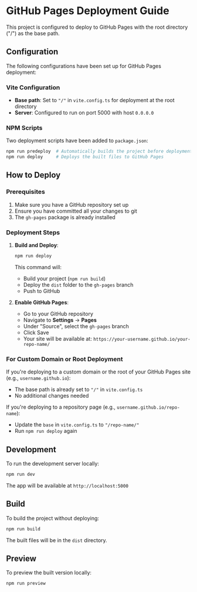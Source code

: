 # GitHub Pages Deployment Guide

This project is configured to deploy to GitHub Pages with the root directory ("/") as the base path.

## Configuration

The following configurations have been set up for GitHub Pages deployment:

### Vite Configuration
- **Base path**: Set to `"/"` in `vite.config.ts` for deployment at the root directory
- **Server**: Configured to run on port 5000 with host `0.0.0.0`

### NPM Scripts
Two deployment scripts have been added to `package.json`:

```bash
npm run predeploy  # Automatically builds the project before deployment
npm run deploy     # Deploys the built files to GitHub Pages
```

## How to Deploy

### Prerequisites
1. Make sure you have a GitHub repository set up
2. Ensure you have committed all your changes to git
3. The `gh-pages` package is already installed

### Deployment Steps

1. **Build and Deploy**:
   ```bash
   npm run deploy
   ```
   This command will:
   - Build your project (`npm run build`)
   - Deploy the `dist` folder to the `gh-pages` branch
   - Push to GitHub

2. **Enable GitHub Pages**:
   - Go to your GitHub repository
   - Navigate to **Settings** → **Pages**
   - Under "Source", select the `gh-pages` branch
   - Click Save
   - Your site will be available at: `https://your-username.github.io/your-repo-name/`

### For Custom Domain or Root Deployment

If you're deploying to a custom domain or the root of your GitHub Pages site (e.g., `username.github.io`):
- The base path is already set to `"/"` in `vite.config.ts`
- No additional changes needed

If you're deploying to a repository page (e.g., `username.github.io/repo-name`):
- Update the `base` in `vite.config.ts` to `"/repo-name/"`
- Run `npm run deploy` again

## Development

To run the development server locally:

```bash
npm run dev
```

The app will be available at `http://localhost:5000`

## Build

To build the project without deploying:

```bash
npm run build
```

The built files will be in the `dist` directory.

## Preview

To preview the built version locally:

```bash
npm run preview
```
